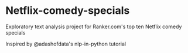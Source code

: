 # Netflix-comedy-specials
Exploratory text analysis project for Ranker.com's top ten Netflix comedy specials 


Inspired by @adashofdata's nlp-in-python tutorial 
